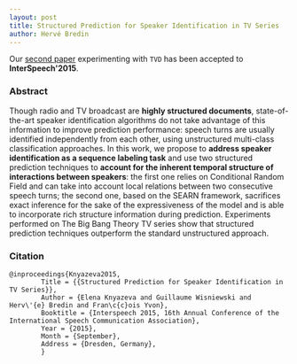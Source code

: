 ```yaml
---
layout: post
title: Structured Prediction for Speaker Identification in TV Series
author: Hervé Bredin
---
```


Our [second paper](/assets/pdf/Knyazeva2015.pdf) experimenting with `TVD` has been accepted to **InterSpeech'2015**.

### Abstract

Though radio and TV broadcast are **highly structured documents**, state-of-the-art speaker identification algorithms do not take advantage of this information to improve prediction performance: speech turns are usually identified independently from each other, using unstructured multi-class classification approaches. In this work, we propose to **address speaker identification as a sequence labeling task** and use two structured prediction techniques to **account for the inherent temporal structure of interactions between speakers**: the first one relies on Conditional Random Field and can take into account local relations between two consecutive speech turns; the second one, based on the SEARN framework, sacrifices exact inference for the sake of the expressiveness of the model and is able to incorporate rich structure information during prediction. Experiments performed on The Big Bang Theory TV series show that structured prediction techniques outperform the standard unstructured approach.

### Citation

```
@inproceedings{Knyazeva2015,
		Title = {{Structured Prediction for Speaker Identification in TV Series}},
		Author = {Elena Knyazeva and Guillaume Wisniewski and Herv\'{e} Bredin and Fran\c{c}ois Yvon},
		Booktitle = {Interspeech 2015, 16th Annual Conference of the International Speech Communication Association},
		Year = {2015},
		Month = {September},
		Address = {Dresden, Germany},
		}
```
